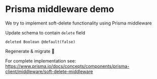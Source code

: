 # Prisma middleware demo

We try to implement soft-delete functionality using Prisma middleware

Update schema to contain `delete` field
```
deleted Boolean @default(false)
```

Regenerate & migrate 🚀

For complete implementation see: https://www.prisma.io/docs/concepts/components/prisma-client/middleware/soft-delete-middleware
